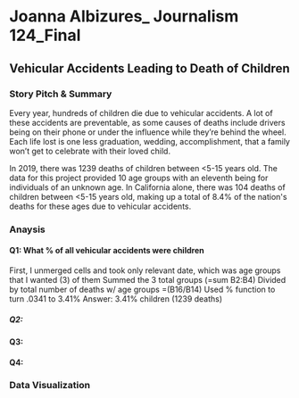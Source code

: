 # Joanna Albizures_ Journalism 124_Final
## Vehicular Accidents Leading to Death of Children


### Story Pitch & Summary
Every year, hundreds of children die due to vehicular accidents. A lot of these accidents are preventable, as some causes of deaths include drivers being on their phone or under the influence while they’re behind the wheel. Each life lost is one less graduation, wedding, accomplishment, that a family won’t get to celebrate with their loved child. 

In 2019, there was 1239 deaths of children between <5-15 years old. The data for this project provided 10 age groups with an eleventh being for individuals of an unknown age. In California alone, there was 104 deaths of children between <5-15 years old, making up a total of 8.4% of the nation's deaths for these ages due to vehicular accidents. 




### Anaysis


#### Q1: What % of all vehicular accidents were children

First,  I unmerged cells and took only relevant date, which was age groups that I wanted (3) of them
Summed the 3 total groups (=sum B2:B4)
Divided by total number of deaths w/ age groups 
=(B16/B14)
Used % function to turn .0341 to 3.41%
Answer: 3.41% children (1239 deaths) 




##### Q2:





####  Q3:




#### Q4:





### Data Visualization
